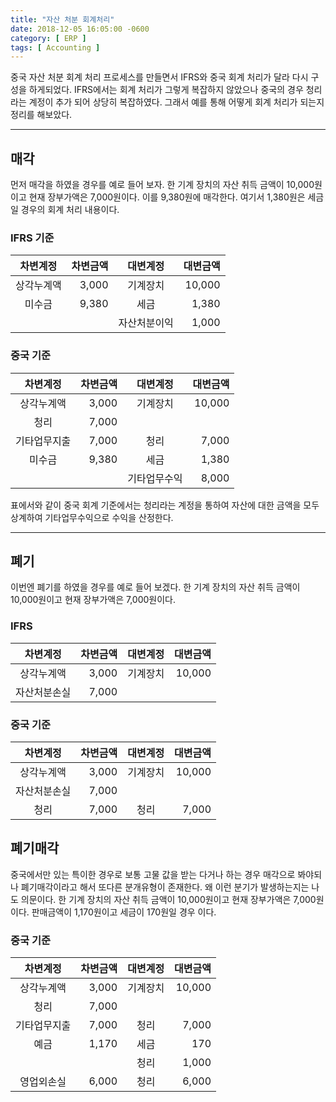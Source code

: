 ```yaml
---
title: "자산 처분 회계처리"
date: 2018-12-05 16:05:00 -0600
category: [ ERP ]
tags: [ Accounting ]
---
```

중국 자산 처분 회계 처리 프로세스를 만들면서 IFRS와 중국 회계 처리가 달라 다시 구성을 하게되었다.
IFRS에서는 회계 처리가 그렇게 복잡하지 않았으나 중국의 경우 청리라는 계정이 추가 되어 상당히 복잡하였다.
그래서 예를 통해 어떻게 회계 처리가 되는지 정리를 해보았다.

***
## 매각
먼저 매각을 하였을 경우를 예로 들어 보자.
한 기계 장치의 자산 취득 금액이 10,000원이고 현재 장부가액은 7,000원이다.
이를 9,380원에 매각한다. 여기서 1,380원은 세금일 경우의 회계 처리 내용이다.
### IFRS 기준

|차변계정|차변금액|대변계정|대변금액|
|:---:|---:|:---:|---:|
|상각누계액|3,000|기계장치|10,000|
|미수금|9,380|세금|1,380|
|||자산처분이익|1,000|

### 중국 기준

|차변계정|차변금액|대변계정|대변금액|
|:---:|---:|:---:|---:|
|상각누계액|3,000|기계장치|10,000|
|청리|7,000|||
|기타업무지출|7,000|청리|7,000|
|미수금|9,380|세금|1,380|
|||기타업무수익|8,000|

표에서와 같이 중국 회계 기준에서는 청리라는 계정을 통하여 자산에 대한 금액을 모두 상계하여 기타업무수익으로 수익을 산정한다.

***
## 폐기
이번엔 폐기를 하였을 경우를 예로 들어 보겠다.
한 기계 장치의 자산 취득 금액이 10,000원이고 현재 장부가액은 7,000원이다.
### IFRS

|차변계정|차변금액|대변계정|대변금액|
|:---:|---:|:---:|---:|
|상각누계액|3,000|기계장치|10,000|
|자산처분손실|7,000|||

### 중국 기준

|차변계정|차변금액|대변계정|대변금액|
|:---:|---:|:---:|---:|
|상각누계액|3,000|기계장치|10,000|
|자산처분손실|7,000|||
|청리|7,000|청리|7,000|

## 폐기매각
중국에서만 있는 특이한 경우로 보통 고물 값을 받는 다거나 하는 경우 매각으로 봐야되나
폐기매각이라고 해서 또다른 분개유형이 존재한다.
왜 이런 분기가 발생하는지는 나도 의문이다.
한 기계 장치의 자산 취득 금액이 10,000원이고 현재 장부가액은 7,000원이다.
판매금액이 1,170원이고 세금이 170원일 경우 이다.

### 중국 기준

|차변계정|차변금액|대변계정|대변금액|
|:---:|---:|:---:|---:|
|상각누계액|3,000|기계장치|10,000|
|청리|7,000|||
|기타업무지출|7,000|청리|7,000|
|예금|1,170|세금|170|
|||청리|1,000|
|영업외손실|6,000|청리|6,000|


